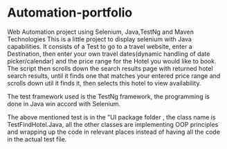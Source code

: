 # Automation-portfolio
Web Automation project using Selenium, Java,TestNg and Maven Technologies
This is a little project to display selenium with Java capabilities. It consists of a Test to go to a travel website, enter a Destination, then enter your own 
travel dates(dynamic handling of date picker/calendar) and the price range for the Hotel you would like to book. The script then scrolls down the search results
page with returned hotel search results, until it finds one that matches your entered price range and scrolls down util it finds it, then selects this hotel to view availability.

The test framework used is the TestNg framework, the programming is done in Java win accord with Selenium.

The above mentioned test is in the  "UI package folder , the class name is TestFindHotel.Java,  all the other classes are implementing OOP principles and wrapping up the code in relevant places instead of having all the code in the actual test file.
 
